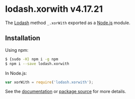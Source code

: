 # lodash.xorwith v4.17.21

The [Lodash](https://lodash.com/) method `_.xorWith` exported as a [Node.js](https://nodejs.org/) module.

## Installation

Using npm:
```bash
$ {sudo -H} npm i -g npm
$ npm i --save lodash.xorwith
```

In Node.js:
```js
var xorWith = require('lodash.xorwith');
```

See the [documentation](https://lodash.com/docs#xorWith) or [package source](https://github.com/lodash/lodash/blob/4.17.21-npm-packages/lodash.xorwith) for more details.
